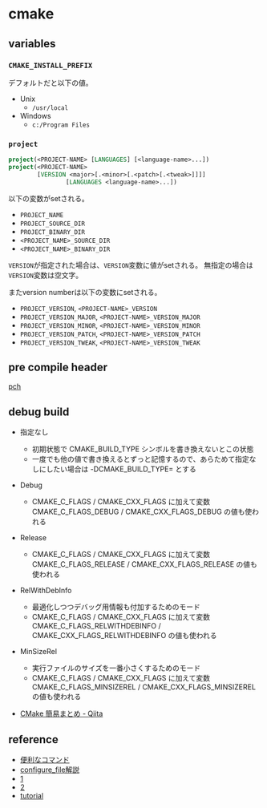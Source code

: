 # cmake

## variables

### `CMAKE_INSTALL_PREFIX`
デフォルトだと以下の値。
* Unix
  * `/usr/local`
* Windows
  * `c:/Program Files`

### `project`
```cmake
project(<PROJECT-NAME> [LANGUAGES] [<language-name>...])
project(<PROJECT-NAME>
        [VERSION <major>[.<minor>[.<patch>[.<tweak>]]]]
                [LANGUAGES <language-name>...])
```

以下の変数がsetされる。
* `PROJECT_NAME`
* `PROJECT_SOURCE_DIR`
* `PROJECT_BINARY_DIR`
* `<PROJECT_NAME>_SOURCE_DIR`
* `<PROJECT_NAME>_BINARY_DIR`

`VERSION`が指定された場合は、`VERSION`変数に値がsetされる。
無指定の場合は`VERSION`変数は空文字。

またversion numberは以下の変数にsetされる。

* `PROJECT_VERSION`, `<PROJECT-NAME>_VERSION`
* `PROJECT_VERSION_MAJOR`, `<PROJECT-NAME>_VERSION_MAJOR`
* `PROJECT_VERSION_MINOR`, `<PROJECT-NAME>_VERSION_MINOR`
* `PROJECT_VERSION_PATCH`, `<PROJECT-NAME>_VERSION_PATCH`
* `PROJECT_VERSION_TWEAK`, `<PROJECT-NAME>_VERSION_TWEAK`

## pre compile header
[pch](http://qiita.com/mrk_21/items/264f6135679239ff018a)

## debug build
* 指定なし
    * 初期状態で CMAKE_BUILD_TYPE シンボルを書き換えないとこの状態
    * 一度でも他の値で書き換えるとずっと記憶するので、あらためて指定なしにしたい場合は -DCMAKE_BUILD_TYPE= とする
* Debug
    * CMAKE_C_FLAGS / CMAKE_CXX_FLAGS に加えて変数 CMAKE_C_FLAGS_DEBUG / CMAKE_CXX_FLAGS_DEBUG の値も使われる
* Release
    * CMAKE_C_FLAGS / CMAKE_CXX_FLAGS に加えて変数 CMAKE_C_FLAGS_RELEASE / CMAKE_CXX_FLAGS_RELEASE の値も使われる
* RelWithDebInfo
    * 最適化しつつデバッグ用情報も付加するためのモード
    * CMAKE_C_FLAGS / CMAKE_CXX_FLAGS に加えて変数 CMAKE_C_FLAGS_RELWITHDEBINFO / CMAKE_CXX_FLAGS_RELWITHDEBINFO の値も使われる
* MinSizeRel
    * 実行ファイルのサイズを一番小さくするためのモード
    * CMAKE_C_FLAGS / CMAKE_CXX_FLAGS に加えて変数 CMAKE_C_FLAGS_MINSIZEREL / CMAKE_CXX_FLAGS_MINSIZEREL の値も使われる



* [CMake 簡易まとめ - Qiita](http://qiita.com/janus_wel/items/a673793d448c72cbc95e)

## reference

* [便利なコマンド](http://qiita.com/mrk_21/items/5e7ca775b463a4141a58)
* [configure_file解説](http://qiita.com/osamu0329/items/edc66e2e1b6c96947771)
* [1](http://qiita.com/termoshtt/items/539541c180dfc40a1189)
* [2](http://qiita.com/janus_wel/items/4e6c12f9104f501104c7)
* [tutorial](http://opencv.jp/cmake/cmake_tutorial.html)

